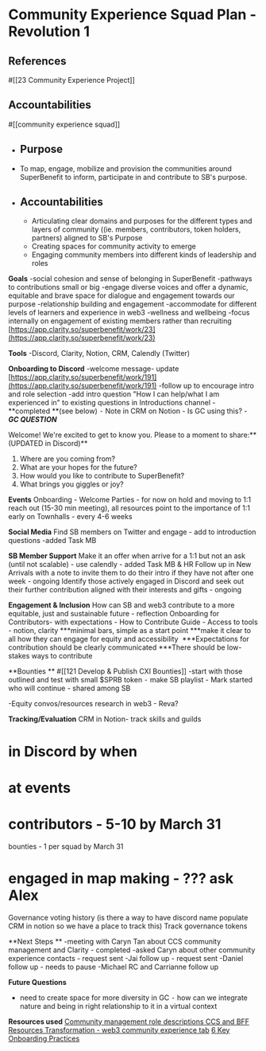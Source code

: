 # **Community Experience** Squad Plan - Revolution 1

## References
#[[23 Community Experience Project]] 
## Accountabilities
#[[community experience squad]] 
- ## Purpose
- To map, engage, mobilize and provision the communities around SuperBenefit to inform, participate in and contribute to SB's purpose.
- ## Accountabilities
	- Articulating clear domains and purposes for the different types and layers of community ((ie. members, contributors, token holders, partners) aligned to SB's Purpose
	- Creating spaces for community activity to emerge
	- Engaging community members into different kinds of leadership and roles



**Goals**
-social cohesion and sense of belonging in SuperBenefit
-pathways to contributions small or big
-engage diverse voices and offer a dynamic, equitable and brave space for dialogue and engagement towards our purpose
-relationship building and engagement 
-accommodate for different levels of learners and experience in web3
-wellness and wellbeing
-focus internally on engagement of existing members rather than recruiting
[https://app.clarity.so/superbenefit/work/23](https://app.clarity.so/superbenefit/work/23) 

**Tools**
-Discord, Clarity, Notion, CRM, Calendly (Twitter)

**Onboarding to Discord**
-welcome message- update [https://app.clarity.so/superbenefit/work/191](https://app.clarity.so/superbenefit/work/191) 
-follow up to encourage intro and role selection
-add intro question  "How I can help/what I am experienced in" to existing questions in Introductions channel - **completed **(see below)
⁃ Note in CRM on Notion - Is GC using this? - **_GC QUESTION_**

Welcome! We're excited to get to know you. Please to a moment to share:** (UPDATED in Discord)**
1) Where are you coming from?
2) What are your hopes for the future?
3) How would you like to contribute to SuperBenefit?
4) What brings you giggles or joy?

**Events**
Onboarding - Welcome Parties - for now on hold and moving to 1:1 reach out (15-30 min meeting), all resources point to the importance of 1:1 early on
Townhalls - every 4-6 weeks

**Social Media**
Find SB members on Twitter and engage - add to introduction questions  -added Task MB

**SB Member Support**
Make it an offer when arrive for a 1:1 but not an ask (until not scalable) - use calendly - added Task MB & HR
Follow up in New Arrivals with a note to invite them to do their intro if they have not after one week - ongoing
Identify those actively engaged in Discord and seek out their further contribution aligned with their interests and gifts - ongoing

**Engagement & Inclusion**
How can SB and web3 contribute to a more equitable, just and sustainable future - reflection
Onboarding for Contributors- with expectations - How to Contribute Guide -
Access to tools - notion, clarity
***minimal bars, simple as a start point
***make it clear to all how they can engage for equity and accessibility
 ***Expectations for contribution should be clearly communicated
***There should be low-stakes ways to contribute

**Bounties **
#[[121 Develop & Publish CXI Bounties]] 
-start with those outlined and test with small $SPRB token 
⁃ make SB playlist - Mark started who will continue - shared among SB

-Equity convos/resources research in web3 - Reva?

**Tracking/Evaluation**
CRM in Notion- track skills and guilds
# in Discord by when
# at events
# contributors  - 5-10 by March 31
bounties - 1 per squad by March 31
# engaged in map making - ??? ask Alex
Governance voting history (is there a way to have discord name populate CRM in notion so we have a place to track this)
Track governance tokens

**Next Steps **
-meeting with Caryn Tan about CCS community management and Clarity - completed
-asked Caryn about other community experience contacts  - request sent
-Jai follow up - request sent
-Daniel follow up - needs to pause
-Michael RC and Carrianne follow up

**Future Questions**
- need to create space for more diversity in GC
⁃ how can we integrate nature and being in right relationship to it in a virtual context

**Resources used**
[Community management role descriptions CCS and BFF](https://docs.google.com/document/d/1C-zFs2gxmysI5glmJuF77QqaSHQpAPnxe_uhmRPFQDA/edit)
[Resources Transformation - web3 community experience tab](https://docs.google.com/spreadsheets/d/1FkltKtIs6pwkFf1urzZKI5M-otyBSCpnE0679906XGo/edit)
[6 Key Onboarding Practices](https://kassen.substack.com/p/dao-essentials-6-key-onboarding-practices)